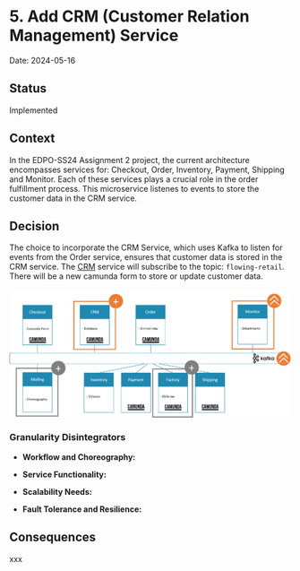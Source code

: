 # 5. Add CRM (Customer Relation Management) Service

Date: 2024-05-16

## Status

Implemented

## Context

In the EDPO-SS24 Assignment 2 project, the current architecture encompasses services for: Checkout, Order, Inventory,
Payment, Shipping and Monitor. Each of these services plays a crucial role in the order fulfillment process.
This microservice listenes to events to store the customer data in the CRM service.

## Decision

The choice to incorporate the CRM Service, which uses Kafka to listen for events from the Order service, ensures that
customer data is stored in the CRM service.
The [CRM](../../../kafka/java/crm-camunda) service will subscribe to the topic: `flowing-retail`.
There will be a new camunda form to store or update customer data.
<br></br>
![enhanced Microservice overview](../../docs/kafka-services/add-crm-kafka-services.png)

### Granularity Disintegrators

- **Workflow and Choreography:**
  
- **Service Functionality:** 
- **Scalability Needs:** 
- **Fault Tolerance and Resilience:** 

## Consequences

xxx
